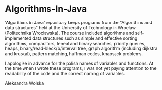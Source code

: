 # Algorithms-In-Java

'Algorithms in Java' repository keeps programs from the "Algorithms and data structures" held at the University of Technology in Wrocław (Politechnika Wrocławska). The course included algorithms and self-implemented data structures such as simple and effective sorting algorithms, comparators, leneal and binary searches, priority queues, heaps, binary/read-bleck/b/interval tree, graph algorithm (including dijkstra and kruskal), pattern matching, huffman codes, knapsack problems. 

I apologize in advance for the polish names of variables and functions. At the time when I wrote these programs, I was not yet paying attention to the readability of the code and the correct naming of variables.

Aleksandra Wolska

